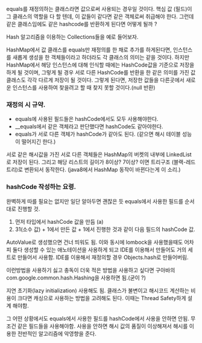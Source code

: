 equals를 재정의하는 클래스라면 값으로써 사용되는 경우일 것이다. 핵심 값 (필드)이 그 클래스의 역할을 다 할 텐데, 이 값들이 같다면 같은 객체로써 취급해야 한다. 그런데 같은 클래스임에도 같은 hashcode를 반환하게 된다면 어떻게 될까 ?

Hash 알고리즘을 이용하는 Collections들을 예로 들어보자.

HashMap에서 값 클래스를 equals만 재정의를 한 채로 추가를 하게된다면, 인스턴스를 새롭게 생성을 한 객체들이라고 하더라도 각 클래스의 의미는 같을 것이다. 하지만 HashMap에서 해당 인스턴스에 대해 인식할 때에는 HashCode값을 기준으로 저장을 하게 될 것이며, 그렇게 될 경우 서로 다른 HashCode를 반환을 한 같은 의미를 가진 값 클래스도 각각 다르게 저장이 될 것이다. 그렇게 된다면, 저장한 값들을 다른곳에서 새로운 인스턴스를 사용하여 찾을려고 할 때 찾지 못할 것이다.(null 반환)

### 재정의 시 규약.
- equals에 사용된 필드들은 hashCode에서도 모두 사용해야한다.
- __equals에서 같은 객체라고 판단했다면 hashCode도 같아야한다.
- equals가 서로 다른 객체가 hashCode가 같아도 된다. (같으면 해시 테이블 성능이 떨어지긴 한다.)

서로 같은 해시값을 가진 서로 다른 객체들은 HashMap의 버켓의 내부에 LinkedList로 저장이 된다.
그리고 해당 리스트의 길이가 8이상? 7이상? 이면 트리구조 (블랙-레드 트리)로 변환되서 동작한다.
(java8에서 HashMap 동작이 바뀐다는게 이 소리.)

### hashCode 작성하는 요령.
완벽하게 따를 필요는 없지만 일단 알아두면 괜찮은 듯
equals에서 사용한 필드를 순서대로 진행할 것.
1. 먼저 타입에서 hashCode 값을 만듬 (a)
2. 31(소수 값) + 1에서 만든 값 + 1에서 진행한 것과 같이 다음 필드의 hashCode 값.

AutoValue로 생성했으면 건너 띄워도 됨.
이와 동시에 lombock을 사용했을때도 어차피 둘다 생성할 수 있는 애노테이션을 사용하게 되고 IDE를 이용해서 만들어도 거의 세트로 만들어서 사용함.
IDE를 이용해서 재정의할 경우 Objects.hash로 만들어버림.

이런방법을 사용하기 싫고 충독이 더욱 적은 방법을 사용하고 싶다면 구아바의 com.google.common.hash.Hashing을 사용하면 됨.(굳이 ?)

지연 초기화(lazy initialization) 사용해도 됨.
클래스가 불변이고 해시코드 계산하는 비용이 크다면 캐싱으로 사용하는 방법을 고려해도 된다.
이때는 Thread Safety하게 설계 해야함.

그 어떤 상황에서도 equals에서 사용한 필드를 hashCode에서 사용을 안하면 안됨.
무조건 같은 필드들을 사용해야함.
사용을 안하면 해시 값의 품질이 이상해져서 해시를 이용한 전반적인 알고리즘에 악영향을 준다.
